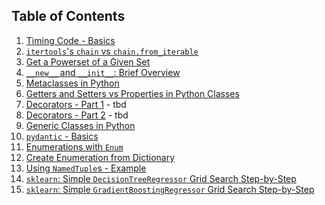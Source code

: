 ## Table of Contents

1. [Timing Code - Basics](./snippets/timing_code_in_python.py)
2. [`itertools`'s `chain` vs `chain.from_iterable`](
./snippets/itertools_chain_and_chain_from_iter.py)
3. [Get a Powerset of a Given Set](./snippets/get_powerset_of_set.py)
4. [`__new__` and `__init__`: Brief Overview](./snippets/new_vs_init.py)
5. [Metaclasses in Python](./snippets/metaclasses_in_python.py)
6. [Getters and Setters vs Properties in Python Classes](
./snippets/getters_and_setters_in_python.py)
7. [Decorators - Part 1]() - tbd
8. [Decorators - Part 2]() - tbd
9. [Generic Classes in Python](./snippets/generic_classes_in_python.py)
10. [`pydantic` - Basics](./snippets/pydantic_example.py)
11. [Enumerations with `Enum`](./snippets/basics_of_enumerations.py)
12. [Create Enumeration from Dictionary]()
13. [Using `NamedTuple`s - Example](./snippets/named_tuple_example.py)
14. [`sklearn`: Simple `DecisionTreeRegressor` Grid Search Step-by-Step](
./snippets/sklearn_simple_decision_tree_regressor_gridsearch.py)
15. [`sklearn`: Simple `GradientBoostingRegressor` Grid Search Step-by-Step](
./snippets/sklearn_simple_gradient_boosting_regressor_gridsearch.py)

